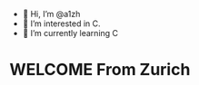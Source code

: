 - 👋 Hi, I’m @a1zh
- 👀 I’m interested in C.
- 🌱 I’m currently learning C


<h1>WELCOME From Zurich</h1>

<!---
a1zh/a1zh is a ✨ special ✨ repository because its `README.md` (this file) appears on your GitHub profile.
You can click the Preview link to take a look at your changes.
--->
